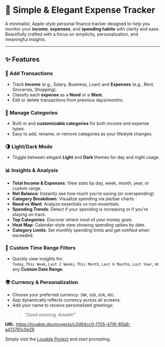 # 🍏 Simple & Elegant Expense Tracker

A minimalist, Apple-style personal finance tracker designed to help you monitor your **income**, **expenses**, and **spending habits** with clarity and ease. Beautifully crafted with a focus on simplicity, personalization, and meaningful insights.

---

## ✨ Features

### 💸 Add Transactions  
- Track **Income** (e.g., Salary, Business, Loan) and **Expenses** (e.g., Rent, Groceries, Shopping).  
- Classify each **expense** as a **Need** or a **Want**.  
- Edit or delete transactions from previous days/months.

### 📂 Manage Categories  
- Built-in and **customizable categories** for both income and expense types.  
- Easy to add, rename, or remove categories as your lifestyle changes.

### 🌗 Light/Dark Mode  
- Toggle between elegant **Light** and **Dark** themes for day and night usage.

### 📊 Insights & Analysis  
- **Total Income & Expenses**: View stats by day, week, month, year, or custom range.  
- **Net Balance**: Instantly see how much you’re saving (or overspending).  
- **Category Breakdown**: Visualize spending via pie/bar charts.  
- **Need vs Want**: Analyze essentials vs non-essentials.  
- **Spending Trends**: Detect if your spending is increasing or if you're staying on track.  
- **Top Categories**: Discover where most of your money goes.  
- **Heat Map**: Calendar-style view showing spending spikes by date.  
- **Category Limits**: Set monthly spending limits and get notified when exceeded.

### 📅 Custom Time Range Filters  
- Quickly view insights for:  
  `Today`, `This Week`, `Last 2 Weeks`, `This Month`, `Last 6 Months`, `Last Year`, or any **Custom Date Range**.

### 🌍 Currency & Personalization  
- Choose your preferred currency: `INR`, `USD`, `EUR`, etc.  
- App dynamically reflects currency across all screens.  
- Add your name to receive personalized greetings:  
  > _"Good morning, Amokh!"_

**URL**: https://lovable.dev/projects/c2d94cc0-f705-479f-85b6-a413761c0e28

Simply visit the [Lovable Project](https://lovable.dev/projects/c2d94cc0-f705-479f-85b6-a413761c0e28) and start prompting.
